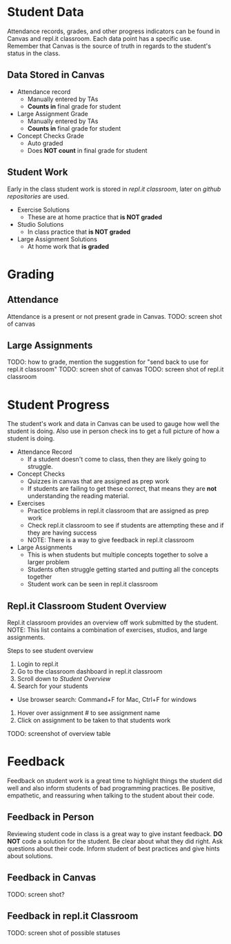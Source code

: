 # Student Data
Attendance records, grades, and other progress indicators can be found in Canvas and repl.it classroom. Each data point has a specific use. Remember that Canvas is the source of truth in regards to the student's status in the class.

## Data Stored in Canvas
* Attendance record
  * Manually entered by TAs  
  * **Counts in** final grade for student
* Large Assignment Grade
  * Manually entered by TAs
  * **Counts in** final grade for student
* Concept Checks Grade
  * Auto graded
  * Does **NOT count** in final grade for student

## Student Work
Early in the class student work is stored in *repl.it classroom*, later on *github repositories* are used.
* Exercise Solutions
  * These are at home practice that **is NOT graded**
* Studio Solutions
  * In class practice that **is NOT graded**
* Large Assignment Solutions
  * At home work that **is graded**


# Grading
## Attendance
Attendance is a present or not present grade in Canvas.
TODO: screen shot of canvas

## Large Assignments
TODO: how to grade, mention the suggestion for "send back to use for repl.it classroom"
TODO: screen shot of canvas
TODO: screen shot of repl.it classroom


# Student Progress
The student's work and data in Canvas can be used to gauge how well the student is doing. Also use in person check ins to get a full picture of how a student is doing.
* Attendance Record
  * If a student doesn't come to class, then they are likely going to struggle.
* Concept Checks
  * Quizzes in canvas that are assigned as prep work
  * If students are failing to get these correct, that means they are **not** understanding the reading material.
* Exercises
  * Practice problems in repl.it classroom that are assigned as prep work
  * Check repl.it classroom to see if students are attempting these and if they are having success
  * NOTE: There is a way to give feedback in repl.it classroom
* Large Assignments
  * This is when students but multiple concepts together to solve a larger problem
  * Students often struggle getting started and putting all the concepts together
  * Student work can be seen in repl.it classroom

## Repl.it Classroom Student Overview
Repl.it classroom provides an overview off work submitted by the student. NOTE: This list contains a combination of exercises, studios, and large assignments.

Steps to see student overview
1. Login to repl.it
1. Go to the classroom dashboard in repl.it classroom
1. Scroll down to *Student Overview*
1. Search for your students
  * Use browser search: Command+F for Mac, Ctrl+F for windows
1. Hover over assignment # to see assignment name
1. Click on assignment to be taken to that students work

TODO: screenshot of overview table


# Feedback
Feedback on student work is a great time to highlight things the student did well and also inform students of bad programming practices. Be positive, empathetic, and reassuring when talking to the student about their code.

## Feedback in Person
Reviewing student code in class is a great way to give instant feedback. **DO NOT** code a solution for the student. Be clear about what they did right. Ask questions about their code. Inform student of best practices and give hints about solutions.

## Feedback in Canvas
TODO: screen shot?

## Feedback in repl.it Classroom
TODO: screen shot of possible statuses